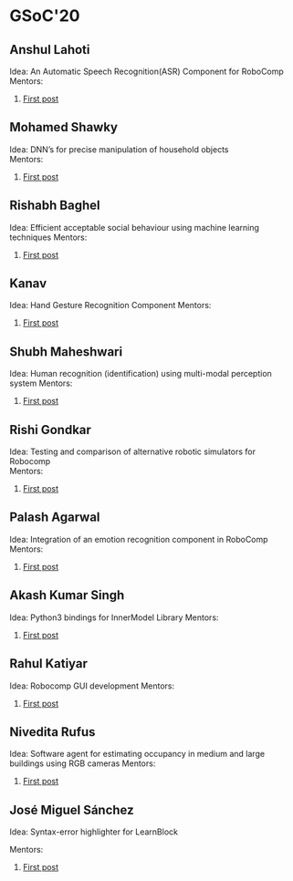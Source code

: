 # GSoC'20

## Anshul Lahoti	

Idea: An Automatic Speech Recognition(ASR) Component for RoboComp
Mentors: 

1. [First post](/web/gsoc/2020/posts/anshul_lahoti/post01)

## Mohamed Shawky

Idea: DNN’s for precise manipulation of household objects  
Mentors:

1. [First post](web/gsoc/2020/posts/mohamed_shawky/post01.md)

## Rishabh Baghel

Idea: Efficient acceptable social behaviour using machine learning techniques
Mentors: 

1. [First post](/web/gsoc/2020/posts/rishabh_baghel/post01.md)


## Kanav

Idea: Hand Gesture Recognition Component
Mentors: 

1. [First post](/web/gsoc/2020/posts/kanav/post01.md)


## Shubh Maheshwari

Idea: Human recognition (identification) using multi-modal perception system
Mentors: 

1. [First post](/web/gsoc/2020/posts/shubh_maheshwari/post01.md)

## Rishi Gondkar

Idea: Testing and comparison of alternative robotic simulators for Robocomp  
Mentors: 

1. [First post](/web/gsoc/2020/posts/rishi_gondkar/post01.md)

## Palash Agarwal

Idea: Integration of an emotion recognition component in RoboComp
Mentors: 

1. [First post](/web/gsoc/2020/posts/palash_agarwal/post01.md)

## Akash Kumar Singh

Idea: Python3 bindings for InnerModel Library
Mentors: 

1. [First post](/web/gsoc/2020/posts/akash_kumar_singh/post01.md)

## Rahul Katiyar

Idea: Robocomp GUI development
Mentors: 

1. [First post](/web/gsoc/2020/posts/rahul_katiyar/post01.md)


## Nivedita Rufus

Idea: Software agent for estimating occupancy in medium and large buildings using RGB cameras
Mentors: 

1. [First post](/web/gsoc/2020/posts/nivedita_rufus/post01.md)


## José Miguel Sánchez

Idea: Syntax-error highlighter for LearnBlock

Mentors: 

1. [First post](/web/gsoc/2020/posts/jose_miguel_sanchez/post01.md)
